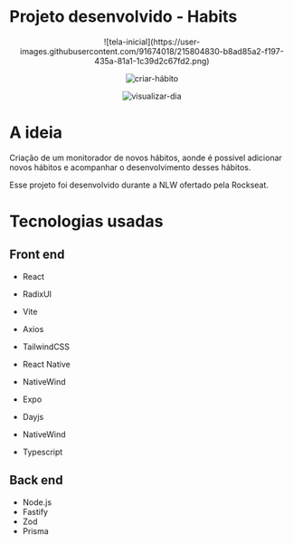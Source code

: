 # Projeto desenvolvido - Habits 

<div align="center">
 ![tela-inicial](https://user-images.githubusercontent.com/91674018/215804830-b8ad85a2-f197-435a-81a1-1c39d2c67fd2.png)
 
 ![criar-hábito]([https://user-images.githubusercontent.com/91674018/215804830-b8ad85a2-f197-435a-81a1-1c39d2c67fd2.png](https://user-images.githubusercontent.com/91674018/215804820-9c265bf8-f4ed-46a7-beff-5caad9e619c9.png))
 
 ![visualizar-dia]([https://user-images.githubusercontent.com/91674018/215804830-b8ad85a2-f197-435a-81a1-1c39d2c67fd2.png](https://user-images.githubusercontent.com/91674018/215804833-9b07e986-854b-45f4-9343-81e2f67b5374.png))
</div>

# A ideia
Criação de um monitorador de novos hábitos, aonde é possivel adicionar novos hábitos e acompanhar o desenvolvimento desses hábitos. 

Esse projeto foi desenvolvido durante a NLW ofertado pela Rockseat. 

# Tecnologias usadas
## Front end
 - React
 - RadixUI
 - Vite
 - Axios
 - TailwindCSS
 
 - React Native
 - NativeWind
 - Expo
 - Dayjs
 - NativeWind
 - Typescript
 
 ## Back end
 - Node.js 
 - Fastify
 - Zod
 - Prisma
